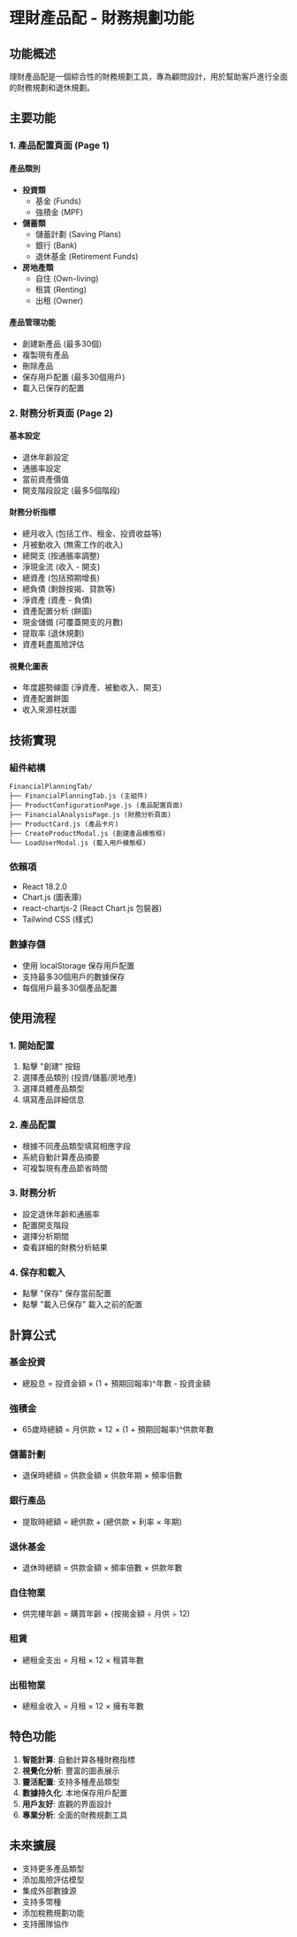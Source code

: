# 理財產品配 - 財務規劃功能

## 功能概述

理財產品配是一個綜合性的財務規劃工具，專為顧問設計，用於幫助客戶進行全面的財務規劃和退休規劃。

## 主要功能

### 1. 產品配置頁面 (Page 1)

#### 產品類別
- **投資類**
  - 基金 (Funds)
  - 強積金 (MPF)
- **儲蓄類**
  - 儲蓄計劃 (Saving Plans)
  - 銀行 (Bank)
  - 退休基金 (Retirement Funds)
- **房地產類**
  - 自住 (Own-living)
  - 租賃 (Renting)
  - 出租 (Owner)

#### 產品管理功能
- 創建新產品 (最多30個)
- 複製現有產品
- 刪除產品
- 保存用戶配置 (最多30個用戶)
- 載入已保存的配置

### 2. 財務分析頁面 (Page 2)

#### 基本設定
- 退休年齡設定
- 通脹率設定
- 當前資產價值
- 開支階段設定 (最多5個階段)

#### 財務分析指標
- 總月收入 (包括工作、租金、投資收益等)
- 月被動收入 (無需工作的收入)
- 總開支 (按通脹率調整)
- 淨現金流 (收入 - 開支)
- 總資產 (包括預期增長)
- 總負債 (剩餘按揭、貸款等)
- 淨資產 (資產 - 負債)
- 資產配置分析 (餅圖)
- 現金儲備 (可覆蓋開支的月數)
- 提取率 (退休規劃)
- 資產耗盡風險評估

#### 視覺化圖表
- 年度趨勢線圖 (淨資產、被動收入、開支)
- 資產配置餅圖
- 收入來源柱狀圖

## 技術實現

### 組件結構
```
FinancialPlanningTab/
├── FinancialPlanningTab.js (主組件)
├── ProductConfigurationPage.js (產品配置頁面)
├── FinancialAnalysisPage.js (財務分析頁面)
├── ProductCard.js (產品卡片)
├── CreateProductModal.js (創建產品模態框)
└── LoadUserModal.js (載入用戶模態框)
```

### 依賴項
- React 18.2.0
- Chart.js (圖表庫)
- react-chartjs-2 (React Chart.js 包裝器)
- Tailwind CSS (樣式)

### 數據存儲
- 使用 localStorage 保存用戶配置
- 支持最多30個用戶的數據保存
- 每個用戶最多30個產品配置

## 使用流程

### 1. 開始配置
1. 點擊 "創建" 按鈕
2. 選擇產品類別 (投資/儲蓄/房地產)
3. 選擇具體產品類型
4. 填寫產品詳細信息

### 2. 產品配置
- 根據不同產品類型填寫相應字段
- 系統自動計算產品摘要
- 可複製現有產品節省時間

### 3. 財務分析
- 設定退休年齡和通脹率
- 配置開支階段
- 選擇分析期間
- 查看詳細的財務分析結果

### 4. 保存和載入
- 點擊 "保存" 保存當前配置
- 點擊 "載入已保存" 載入之前的配置

## 計算公式

### 基金投資
- 總股息 = 投資金額 × (1 + 預期回報率)^年數 - 投資金額

### 強積金
- 65歲時總額 = 月供款 × 12 × (1 + 預期回報率)^供款年數

### 儲蓄計劃
- 退保時總額 = 供款金額 × 供款年期 × 頻率倍數

### 銀行產品
- 提取時總額 = 總供款 + (總供款 × 利率 × 年期)

### 退休基金
- 退休時總額 = 供款金額 × 頻率倍數 × 供款年數

### 自住物業
- 供完樓年齡 = 購買年齡 + (按揭金額 ÷ 月供 ÷ 12)

### 租賃
- 總租金支出 = 月租 × 12 × 租賃年數

### 出租物業
- 總租金收入 = 月租 × 12 × 擁有年數

## 特色功能

1. **智能計算**: 自動計算各種財務指標
2. **視覺化分析**: 豐富的圖表展示
3. **靈活配置**: 支持多種產品類型
4. **數據持久化**: 本地保存用戶配置
5. **用戶友好**: 直觀的界面設計
6. **專業分析**: 全面的財務規劃工具

## 未來擴展

- 支持更多產品類型
- 添加風險評估模型
- 集成外部數據源
- 支持多幣種
- 添加稅務規劃功能
- 支持團隊協作 